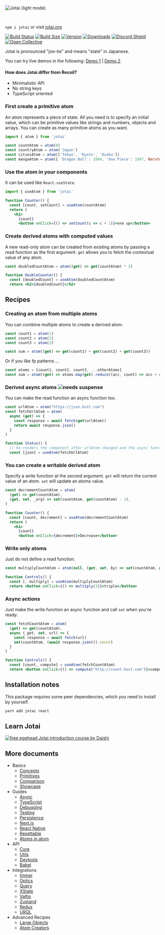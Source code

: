 <br>

![Jotai (light mode)](./img/jotai-header-light.png#gh-light-mode-only)


<br>

`npm i jotai` or visit [jotai.org](https://jotai.org)

[![Build Status](https://img.shields.io/github/workflow/status/pmndrs/jotai/Lint?style=flat&colorA=000000&colorB=000000)](https://github.com/pmndrs/jotai/actions?query=workflow%3ALint)
[![Build Size](https://img.shields.io/bundlephobia/minzip/jotai?label=bundle%20size&style=flat&colorA=000000&colorB=000000)](https://bundlephobia.com/result?p=jotai)
[![Version](https://img.shields.io/npm/v/jotai?style=flat&colorA=000000&colorB=000000)](https://www.npmjs.com/package/jotai)
[![Downloads](https://img.shields.io/npm/dt/jotai.svg?style=flat&colorA=000000&colorB=000000)](https://www.npmjs.com/package/jotai)
[![Discord Shield](https://img.shields.io/discord/740090768164651008?style=flat&colorA=000000&colorB=000000&label=discord&logo=discord&logoColor=ffffff)](https://discord.gg/poimandres)
[![Open Collective](https://img.shields.io/opencollective/all/jotai?style=flat&colorA=000000&colorB=000000)](https://opencollective.com/jotai)

Jotai is pronounced "joe-tie" and means "state" in Japanese.

You can try live demos in the following:
[Demo 1](https://codesandbox.io/s/jotai-demo-47wvh) |
[Demo 2](https://codesandbox.io/s/jotai-demo-forked-x2g5d).

#### How does Jotai differ from Recoil?

- Minimalistic API
- No string keys
- TypeScript oriented

### First create a primitive atom

An atom represents a piece of state. All you need is to specify an initial
value, which can be primitive values like strings and numbers, objects and
arrays. You can create as many primitive atoms as you want.

```jsx
import { atom } from 'jotai'

const countAtom = atom(0)
const countryAtom = atom('Japan')
const citiesAtom = atom(['Tokyo', 'Kyoto', 'Osaka'])
const mangaAtom = atom({ 'Dragon Ball': 1984, 'One Piece': 1997, Naruto: 1999 })
```

### Use the atom in your components

It can be used like `React.useState`:

```jsx
import { useAtom } from 'jotai'

function Counter() {
  const [count, setCount] = useAtom(countAtom)
  return (
    <h1>
      {count}
      <button onClick={() => setCount(c => c + 1)}>one up</button>
```

### Create derived atoms with computed values

A new read-only atom can be created from existing atoms by passing a read
function as the first argument. `get` allows you to fetch the contextual value
of any atom.

```jsx
const doubledCountAtom = atom((get) => get(countAtom) * 2)

function DoubleCounter() {
  const [doubledCount] = useAtom(doubledCountAtom)
  return <h2>{doubledCount}</h2>
```

## Recipes

### Creating an atom from multiple atoms

You can combine multiple atoms to create a derived atom.

```jsx
const count1 = atom(1)
const count2 = atom(2)
const count3 = atom(3)

const sum = atom((get) => get(count1) + get(count2) + get(count3))
```

Or if you like fp patterns ...

```jsx
const atoms = [count1, count2, count3, ...otherAtoms]
const sum = atom((get) => atoms.map(get).reduce((acc, count) => acc + count))
```

### Derived async atoms <img src="https://img.shields.io/badge/-needs_suspense-black" alt="needs suspense" />

You can make the read function an async function too.

```jsx
const urlAtom = atom("https://json.host.com")
const fetchUrlAtom = atom(
  async (get) => {
    const response = await fetch(get(urlAtom))
    return await response.json()
  }
)

function Status() {
  // Re-renders the component after urlAtom changed and the async function above concludes
  const [json] = useAtom(fetchUrlAtom)
```

### You can create a writable derived atom

Specify a write function at the second argument. `get` will return the current
value of an atom. `set` will update an atoms value.

```jsx
const decrementCountAtom = atom(
  (get) => get(countAtom),
  (get, set, _arg) => set(countAtom, get(countAtom) - 1),
)

function Counter() {
  const [count, decrement] = useAtom(decrementCountAtom)
  return (
    <h1>
      {count}
      <button onClick={decrement}>Decrease</button>
```

### Write only atoms

Just do not define a read function.

```jsx
const multiplyCountAtom = atom(null, (get, set, by) => set(countAtom, get(countAtom) * by))

function Controls() {
  const [, multiply] = useAtom(multiplyCountAtom)
  return <button onClick={() => multiply(3)}>triple</button>
```

### Async actions

Just make the write function an async function and call `set` when you're ready.

```jsx
const fetchCountAtom = atom(
  (get) => get(countAtom),
  async (_get, set, url) => {
    const response = await fetch(url)
    set(countAtom, (await response.json()).count)
  }
)

function Controls() {
  const [count, compute] = useAtom(fetchCountAtom)
  return <button onClick={() => compute("http://count.host.com")}>compute</button>
```

## Installation notes

This package requires some peer dependencies, which you need to install by
yourself.

```bash
yarn add jotai react
```

## Learn Jotai

[![free egghead Jotai introduction course by Daishi](./img/jotai-course-banner.jpg)](https://egghead.io/courses/manage-application-state-with-jotai-atoms-2c3a29f0?utm_source=github&utm_medium=cta&utm_term=jotai)

## More documents

- Basics
  - [Concepts](./docs/basics/concepts.mdx)
  - [Primitives](./docs/basics/primitives.mdx)
  - [Comparison](./docs/basics/comparison.mdx)
  - [Showcase](./docs/basics/showcase.mdx)
- Guides
  - [Async](./docs/guides/async.mdx)
  - [TypeScript](./docs/guides/typescript.mdx)
  - [Debugging](./docs/guides/debugging.mdx)
  - [Testing](./docs/guides/testing.mdx)
  - [Persistence](./docs/guides/persistence.mdx)
  - [Next.js](./docs/guides/nextjs.mdx)
  - [React Native](./docs/guides/react-native.mdx)
  - [Resettable](./docs/guides/resettable.mdx)
  - [Atoms in atom](./docs/guides/atoms-in-atom.mdx)
- API
  - [Core](./docs/api/core.mdx)
  - [Utils](./docs/api/utils.mdx)
  - [Devtools](./docs/api/devtools.mdx)
  - [Babel](./docs/api/babel.mdx)
- Integrations
  - [Immer](./docs/integrations/immer.mdx)
  - [Optics](./docs/integrations/optics.mdx)
  - [Query](./docs/integrations/query.mdx)
  - [XState](./docs/integrations/xstate.mdx)
  - [Valtio](./docs/integrations/valtio.mdx)
  - [Zustand](./docs/integrations/zustand.mdx)
  - [Redux](./docs/integrations/redux.mdx)
  - [URQL](./docs/integrations/urql.mdx)
- Advanced Recipes
  - [Large Objects](./docs/advanced-recipes/large-objects.mdx)
  - [Atom Creators](./docs/advanced-recipes/atom-creators.mdx)
